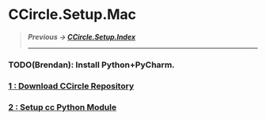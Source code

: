 # CCircle.Setup.Mac
> ##### Previous -> [CCircle.Setup.Index](../index.md)<hr>

### TODO(Brendan): Install Python+PyCharm.
### [1 : Download CCircle Repository](../pull_ccircle/pull_ccircle.md)
### [2 : Setup cc Python Module](../cc_deps/cc_deps.md)
